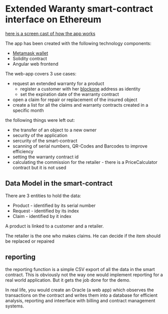 # Extended Waranty smart-contract interface on Ethereum

[here is a screen cast of how the app works](https://youtu.be/87IiN8InU7A)

The app has been created with the following technology components:

* [Metamask wallet](metamask.io)
* Solidity contract
* Angular web frontend

The web-app covers 3 use cases:

* request an extended warranty for a product
    * register a customer with her [blockone](https://blockone.thomsonreuters.com/docs/) address as identity
    * set the expiration date of the warranty contract
* open a claim for repair or replacement of the insured object
* create a list for all the claims and warranty contracts created in a specific month

the following things were left out:

* the transfer of an object to a new owner
* security of the application
* sercurity of the smart-contract
* scanning of serial numbers, QR-Codes and Barcodes to improve efficiency
* setting the warranty contract id 
* calculating the commission for the retailer - there is a PriceCalculator contract but it is not used

## Data Model in the smart-contract

There are 3 entities to hold the data:

* Product - identified by its serial number
* Request - identified by its index
* Claim - identified by it index

A product is linked to a customer and a retailer. 

The retailer is the one who makes claims. He can decide if the item should be replaced or repaired

## reporting

the reporting function is a simple CSV export of all the data in the smart contract. This is obviously not the way one would implement reporting for a real world application. But it gets the job done for the demo.

In real life, you would create an Oracle (a web app) which observes the transactions on the contract and writes them into a database for efficient analysis, reporting and inteerface with billing and contract management systems.



